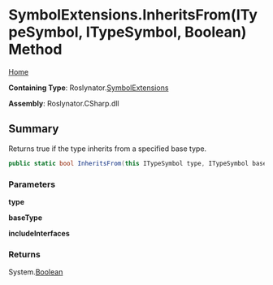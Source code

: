 # SymbolExtensions\.InheritsFrom\(ITypeSymbol, ITypeSymbol, Boolean\) Method

[Home](../../../README.md)

**Containing Type**: Roslynator\.[SymbolExtensions](../README.md)

**Assembly**: Roslynator\.CSharp\.dll

## Summary

Returns true if the type inherits from a specified base type\.

```csharp
public static bool InheritsFrom(this ITypeSymbol type, ITypeSymbol baseType, bool includeInterfaces = false)
```

### Parameters

**type**

**baseType**

**includeInterfaces**

### Returns

System\.[Boolean](https://docs.microsoft.com/en-us/dotnet/api/system.boolean)

